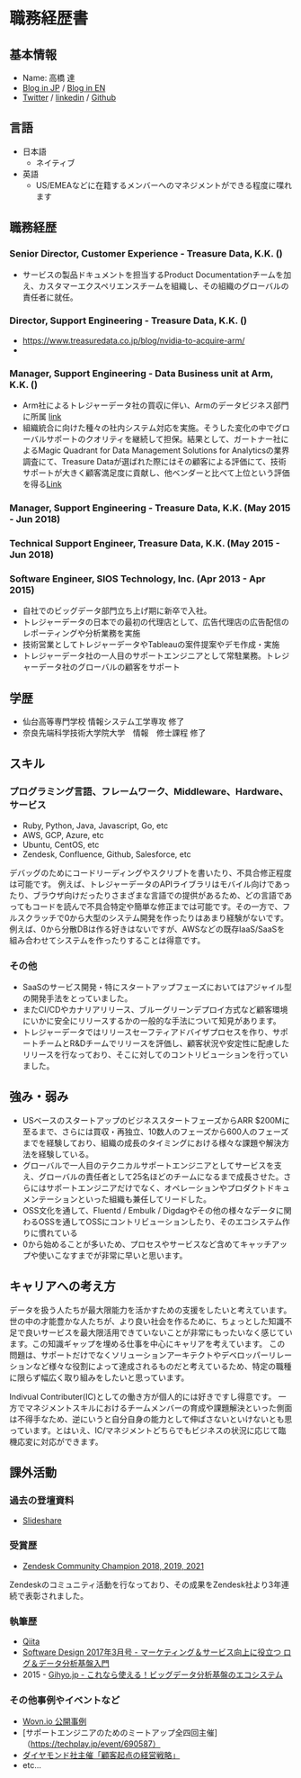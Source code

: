 # 職務経歴書

## 基本情報
- Name: 高橋 達
- [Blog in JP](https://blog.torut.tokyo/) / [Blog in EN](https://nora96o.medium.com/)
- [Twitter](https://twitter.com/nora96o) / [linkedin](https://www.linkedin.com/in/torutakahashi/) / [Github](https://github.com/toru-takahashi)

## 言語

- 日本語
  - ネイティブ
- 英語
  - US/EMEAなどに在籍するメンバーへのマネジメントができる程度に喋れます

## 職務経歴

### Senior Director, Customer Experience - Treasure Data, K.K. ()

- サービスの製品ドキュメントを担当するProduct Documentationチームを加え、カスタマーエクスペリエンスチームを組織し、その組織のグローバルの責任者に就任。

### Director, Support Engineering - Treasure Data, K.K. ()

- https://www.treasuredata.co.jp/blog/nvidia-to-acquire-arm/
- 

### Manager, Support Engineering - Data Business unit at Arm, K.K. ()

- Arm社によるトレジャーデータ社の買収に伴い、Armのデータビジネス部門に所属 [link](https://prtimes.jp/main/html/rd/p/000000027.000022759.html)
- 組織統合に向けた種々の社内システム対応を実施。そうした変化の中でグローバルサポートのクオリティを継続して担保。結果として、ガートナー社によるMagic Quadrant for Data Management Solutions for Analyticsの業界調査にて、Treasure Dataが選ばれた際にはその顧客による評価にて、技術サポートが大きく顧客満足度に貢献し、他ベンダーと比べて上位という評価を得る[Link](https://b2bsalescafe.files.wordpress.com/2019/09/gartner-magic-quadrant-for-data-management-solutions-for-analytics-january-2019.pdf)

### Manager, Support Engineering - Treasure Data, K.K. (May 2015 - Jun 2018)

### Technical Support Engineer, Treasure Data, K.K. (May 2015 - Jun 2018)

### Software Engineer, SIOS Technology, Inc. (Apr 2013 - Apr 2015)

- 自社でのビッグデータ部門立ち上げ期に新卒で入社。
- トレジャーデータの日本での最初の代理店として、広告代理店の広告配信のレポーティングや分析業務を実施
- 技術営業としてトレジャーデータやTableauの案件提案やデモ作成・実施
- トレジャーデータ社の一人目のサポートエンジニアとして常駐業務。トレジャーデータ社のグローバルの顧客をサポート

## 学歴

- 仙台高等専門学校 情報システム工学専攻 修了
- 奈良先端科学技術大学院大学　情報　修士課程 修了

## スキル
### プログラミング言語、フレームワーク、Middleware、Hardware、サービス
- Ruby, Python, Java, Javascript, Go, etc
- AWS, GCP, Azure, etc
- Ubuntu, CentOS, etc
- Zendesk, Confluence, Github, Salesforce, etc

デバッグのためにコードリーディングやスクリプトを書いたり、不具合修正程度は可能です。
例えば、トレジャーデータのAPIライブラリはモバイル向けであったり、ブラウザ向けだったりさまざまな言語での提供があるため、どの言語であってもコードを読んで不具合特定や簡単な修正までは可能です。その一方で、フルスクラッチで0から大型のシステム開発を作ったりはあまり経験がないです。例えば、0から分散DBは作る好きはないですが、AWSなどの既存IaaS/SaaSを組み合わせてシステムを作ったりすることは得意です。

### その他
- SaaSのサービス開発・特にスタートアップフェーズにおいてはアジャイル型の開発手法をとっていました。
- またCI/CDやカナリアリリース、ブルーグリーンデプロイ方式など顧客環境にいかに安全にリリースするかの一般的な手法について知見があります。
- トレジャーデータではリリースセーフティアドバイザプロセスを作り、サポートチームとR&Dチームでリリースを評価し、顧客状況や安定性に配慮したリリースを行なっており、そこに対してのコントリビューションを行っていました。


## 強み・弱み

- USベースのスタートアップのビジネススタートフェーズからARR $200Mに至るまで、さらには買収・再独立、10数人のフェーズから600人のフェーズまでを経験しており、組織の成長のタイミングにおける様々な課題や解決方法を経験している。
- グローバルで一人目のテクニカルサポートエンジニアとしてサービスを支え、グローバルの責任者として25名ほどのチームになるまで成長させた。さらにはサポートエンジニアだけでなく、オペレーションやプロダクトドキュメンテーションといった組織も兼任してリードした。
- OSS文化を通して、Fluentd / Embulk / Digdagやその他の様々なデータに関わるOSSを通してOSSにコントリビューションしたり、そのエコシステム作りに慣れている
- 0から始めることが多いため、プロセスやサービスなど含めてキャッチアップや使いこなすまでが非常に早いと思います。

## キャリアへの考え方

データを扱う人たちが最大限能力を活かすための支援をしたいと考えています。
世の中の才能豊かな人たちが、より良い社会を作るために、ちょっとした知識不足で良いサービスを最大限活用できていないことが非常にもったいなく感じています。この知識ギャップを埋める仕事を中心にキャリアを考えています。
この問題は、サポートだけでなくソリューションアーキテクトやデベロッパーリレーションなど様々な役割によって達成されるものだと考えているため、特定の職種に限らず幅広く取り組みをしたいと思っています。

Indivual Contributer(IC)としての働き方が個人的には好きですし得意です。
一方でマネジメントスキルにおけるチームメンバーの育成や課題解決といった側面は不得手なため、逆にいうと自分自身の能力として伸ばさないといけないとも思っています。とはいえ、IC/マネジメントどちらでもビジネスの状況に応じて臨機応変に対応ができます。

## 課外活動

### 過去の登壇資料
- [Slideshare](https://www.slideshare.net/torutakahashi100)

### 受賞歴
- [Zendesk Community Champion 2018, 2019, 2021](https://www.zendesk.co.jp/company/press/zendesk-community-champion2021-jp/)

Zendeskのコミュニティ活動を行なっており、その成果をZendesk社より3年連続で表彰されました。

### 執筆歴
- [Qiita](https://qiita.com/toru-takahashi)
- [Software Design 2017年3月号 - マーケティング＆サービス向上に役立つ
ログ＆データ分析基盤入門](https://gihyo.jp/magazine/SD/archive/2017/201703)
- 2015 - [Gihyo.jp - これなら使える！ビッグデータ分析基盤のエコシステム](https://gihyo.jp/list/group/%E3%81%93%E3%82%8C%E3%81%AA%E3%82%89%E4%BD%BF%E3%81%88%E3%82%8B-%E3%83%93%E3%83%83%E3%82%B0%E3%83%87%E3%83%BC%E3%82%BF%E5%88%86%E6%9E%90%E5%9F%BA%E7%9B%A4%E3%81%AE%E3%82%A8%E3%82%B3%E3%82%B7%E3%82%B9%E3%83%86%E3%83%A0)

### その他事例やイベントなど

- [Wovn.io 公開事例](https://mx.wovn.io/casestudy/treasuredata)
- [サポートエンジニアのためのミートアップ全四回主催]（https://techplay.jp/event/690587）
- [ダイヤモンド社主催「顧客起点の経営戦略」](https://promo.diamond.jp/sp/dbf-customersuccess220512/)
- etc...
